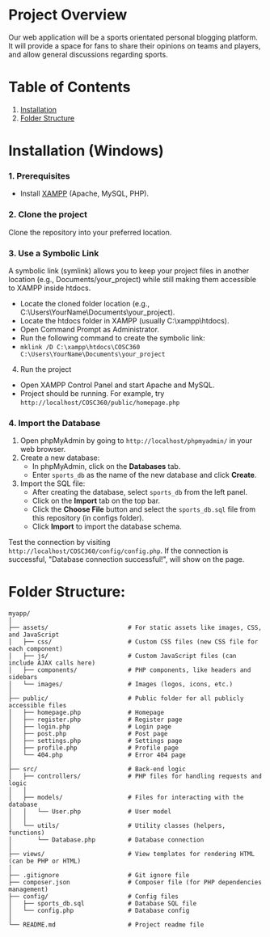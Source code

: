 # Project Overview
Our web application will be a sports orientated personal blogging platform. It will provide a space for fans to share their opinions on teams and players, and allow general discussions regarding sports.

# Table of Contents
1. [Installation](#installation-windows)
2. [Folder Structure](#folder-structure)

# Installation (Windows)
### 1. Prerequisites
- Install [XAMPP](https://www.apachefriends.org/) (Apache, MySQL, PHP).

### 2. Clone the project
Clone the repository into your preferred location.

### 3. Use a Symbolic Link
A symbolic link (symlink) allows you to keep your project files in another location (e.g., Documents/your_project) while still making them accessible to XAMPP inside htdocs.

- Locate the cloned folder location (e.g., C:\Users\YourName\Documents\your_project).
- Locate the htdocs folder in XAMPP (usually C:\xampp\htdocs).
- Open Command Prompt as Administrator.
- Run the following command to create the symbolic link:
- ```mklink /D C:\xampp\htdocs\COSC360 C:\Users\YourName\Documents\your_project```
  
4. Run the project
- Open XAMPP Control Panel and start Apache and MySQL.
- Project should be running. For example, try ```http://localhost/COSC360/public/homepage.php```

### 4. Import the Database
1. Open phpMyAdmin by going to `http://localhost/phpmyadmin/` in your web browser.
2. Create a new database:
   - In phpMyAdmin, click on the **Databases** tab.
   - Enter `sports_db` as the name of the new database and click **Create**.
3. Import the SQL file:
   - After creating the database, select `sports_db` from the left panel.
   - Click on the **Import** tab on the top bar.
   - Click the **Choose File** button and select the `sports_db.sql` file from this repository (in configs folder).
   - Click **Import** to import the database schema.
  
Test the connection by visiting ```http://localhost/COSC360/config/config.php```. If the connection is successful, "Database connection successful!", will show on the page. 


# Folder Structure:
```
myapp/
│
├── assets/                      # For static assets like images, CSS, and JavaScript
│   ├── css/                     # Custom CSS files (new CSS file for each component)
│   ├── js/                      # Custom JavaScript files (can include AJAX calls here)
│   ├── components/              # PHP components, like headers and sidebars
│   └── images/                  # Images (logos, icons, etc.)
│
├── public/                      # Public folder for all publicly accessible files
│   ├── homepage.php             # Homepage
│   ├── register.php             # Register page
│   ├── login.php                # Login page
│   ├── post.php                 # Post page
│   ├── settings.php             # Settings page
│   ├── profile.php              # Profile page
│   └── 404.php                  # Error 404 page
│
├── src/                         # Back-end logic
│   ├── controllers/             # PHP files for handling requests and logic
│   │
│   ├── models/                  # Files for interacting with the database
│   │   └── User.php             # User model
│   │
│   └── utils/                   # Utility classes (helpers, functions)
│       └── Database.php         # Database connection
│
├── views/                       # View templates for rendering HTML (can be PHP or HTML)
│
├── .gitignore                   # Git ignore file
├── composer.json                # Composer file (for PHP dependencies management)
├── config/                      # Config files
│   ├── sports_db.sql            # Database SQL file
│   └── config.php               # Database config
│ 
└── README.md                    # Project readme file
```
